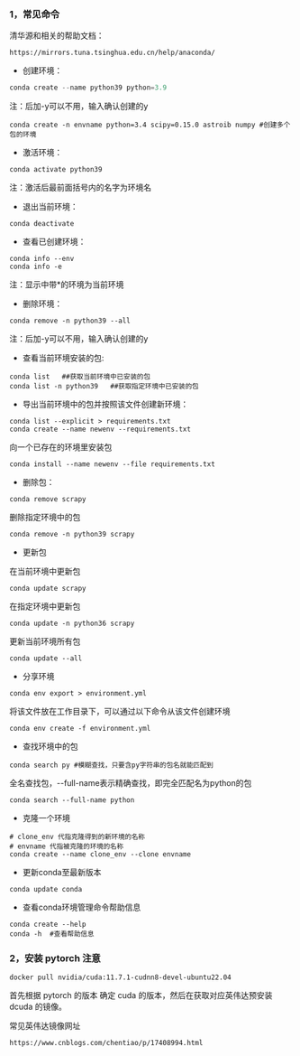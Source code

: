 ### 1，常见命令

清华源和相关的帮助文档：

~~~
https://mirrors.tuna.tsinghua.edu.cn/help/anaconda/
~~~

* 创建环境：

```python
conda create --name python39 python=3.9
```

注：后加-y可以不用，输入确认创建的y

```text
conda create -n envname python=3.4 scipy=0.15.0 astroib numpy #创建多个包的环境
```

* 激活环境：

```text
conda activate python39
```

注：激活后最前面括号内的名字为环境名

* 退出当前环境：

```text
conda deactivate
```

* 查看已创建环境：

```text
conda info --env
conda info -e
```

注：显示中带*的环境为当前环境

* 删除环境：

```text
conda remove -n python39 --all
```

注：后加-y可以不用，输入确认创建的y

* 查看当前环境安装的包:

```text
conda list   ##获取当前环境中已安装的包
conda list -n python39   ##获取指定环境中已安装的包
```

* 导出当前环境中的包并按照该文件创建新环境：

```text
conda list --explicit > requirements.txt
conda create --name newenv --requirements.txt
```

向一个已存在的环境里安装包

```text
conda install --name newenv --file requirements.txt
```

* 删除包：

```text
conda remove scrapy 
```

删除指定环境中的包

```text
conda remove -n python39 scrapy
```

* 更新包

在当前环境中更新包

```text
conda update scrapy
```

在指定环境中更新包

```text
conda update -n python36 scrapy 
```

更新当前环境所有包

```text
conda update --all
```

* 分享环境

```text
conda env export > environment.yml
```

将该文件放在工作目录下，可以通过以下命令从该文件创建环境

```text
conda env create -f environment.yml
```

* 查找环境中的包

```text
conda search py #模糊查找，只要含py字符串的包名就能匹配到
```

全名查找包，--full-name表示精确查找，即完全匹配名为python的包

```text
conda search --full-name python
```

* 克隆一个环境

```text
# clone_env 代指克隆得到的新环境的名称
# envname 代指被克隆的环境的名称
conda create --name clone_env --clone envname
```

* 更新conda至最新版本 

```text
conda update conda
```

* 查看conda环境管理命令帮助信息

```text
conda create --help
conda -h  #查看帮助信息
```

### 2，安装 pytorch 注意

```python3
docker pull nvidia/cuda:11.7.1-cudnn8-devel-ubuntu22.04
```

首先根据 pytorch 的版本 确定 cuda 的版本，然后在获取对应英伟达预安装dcuda 的镜像。

常见英伟达镜像网址

~~~
https://www.cnblogs.com/chentiao/p/17408994.html
~~~

